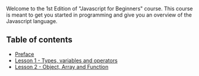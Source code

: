 Welcome to the 1st Edition of "Javascript for Beginners" course. This course is meant to get you started in programming and give you an overview of the Javascript language.

## Table of contents
* [Preface](preface.md)
* [Lesson 1 - Types, variables and operators](lesson1.md)
* [Lesson 2 - Object, Array and Function](lesson2.md)